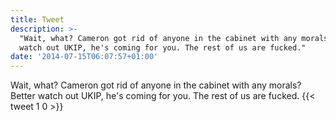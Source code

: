 ```yaml
---
title: Tweet
description: >-
  "Wait, what? Cameron got rid of anyone in the cabinet with any morals? Better
  watch out UKIP, he's coming for you. The rest of us are fucked."
date: '2014-07-15T06:07:57+01:00'
---
```

Wait, what? Cameron got rid of anyone in the cabinet with any morals? Better watch out UKIP, he's coming for you. The rest of us are fucked.
      {{< tweet 1 0 >}}
    

